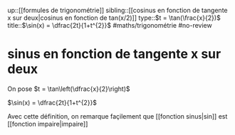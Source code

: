 up::[[formules de trigonométrie]]
sibling::[[cosinus en fonction de tangente x sur deux|cosinus en fonction de tan(x/2)]]
type::$t = \tan(\frac{x}{2})$
title::$\sin(x) = \dfrac{2t}{1+t^{2}}$
#maths/trigonométrie #no-review 
# sinus en fonction de tangente x sur deux

On pose $t = \tan\left(\dfrac{x}{2}\right)$

$\sin(x) = \dfrac{2t}{1+t^{2}}$

Avec cette définition, on remarque façilement que [[fonction sinus|sin]] est [[fonction impaire|impaire]]